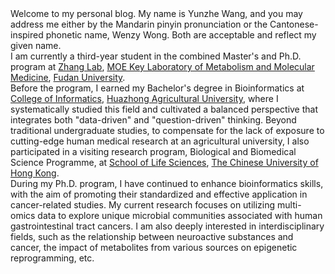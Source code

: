 <div>Welcome to my personal blog. My name is Yunzhe Wang, and you may address me either by the Mandarin pinyin pronunciation or the Cantonese-inspired phonetic name, Wenzy Wong. Both are acceptable and reflect my given name.</div>

<div>I am currently a third-year student in the combined Master's and Ph.D. program at <a href="https://zhanglab-fudan.github.io/">Zhang Lab</a>, <a href="http://www.klmm.fudan.edu.cn/">MOE Key Laboratory of Metabolism and Molecular Medicine</a>, <a href="https://www.fudan.edu.cn/en/">Fudan University</a>.</div>

<div>Before the program, I earned my Bachelor's degree in Bioinformatics at <a href="https://encoi.hzau.edu.cn/">College of Informatics</a>, <a href="https://en.hzau.edu.cn/">Huazhong Agricultural University</a>, where I systematically studied this field and cultivated a balanced perspective that integrates both "data-driven" and "question-driven" thinking. Beyond traditional undergraduate studies, to compensate for the lack of exposure to cutting-edge human medical research at an agricultural university, I also participated in a visiting research program, Biological and Biomedical Science Programme, at <a href="https://www.sls.cuhk.edu.hk/">School of Life Sciences</a>, <a href="https://www.cuhk.edu.hk/english/">The Chinese University of Hong Kong</a>. </div>

<div>During my Ph.D. program, I have continued to enhance bioinformatics skills, with the aim of promoting their standardized and effective application in cancer-related studies. My current research focuses on utilizing multi-omics data to explore unique microbial communities associated with human gastrointestinal tract cancers. I am also deeply interested in interdisciplinary fields, such as the relationship between neuroactive substances and cancer, the impact of metabolites from various sources on epigenetic reprogramming, etc. </div>
